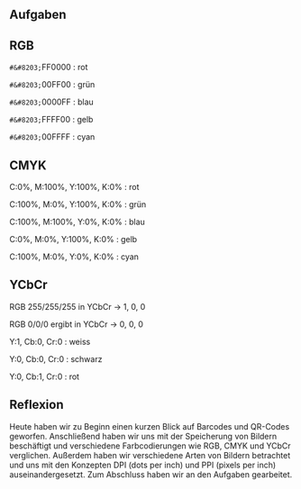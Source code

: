 
## Aufgaben

## RGB
`#&#8203;`FF0000 : rot

`#&#8203;`00FF00 : grün

`#&#8203;`0000FF : blau

`#&#8203;`FFFF00 : gelb

`#&#8203;`00FFFF : cyan


## CMYK
C:0%, M:100%, Y:100%, K:0% : rot

C:100%, M:0%, Y:100%, K:0% : grün

C:100%, M:100%, Y:0%, K:0% : blau

C:0%, M:0%, Y:100%, K:0% : gelb

C:100%, M:0%, Y:0%, K:0% : cyan

## YCbCr
RGB 255/255/255 in YCbCr -> 1, 0, 0

RGB 0/0/0 ergibt in YCbCr -> 0, 0, 0

Y:1, Cb:0, Cr:0 : weiss

Y:0, Cb:0, Cr:0 : schwarz

Y:0, Cb:1, Cr:0 : rot



## Reflexion

Heute haben wir zu Beginn einen kurzen Blick auf Barcodes und QR-Codes geworfen. Anschließend haben wir uns mit der Speicherung von Bildern beschäftigt und verschiedene Farbcodierungen wie RGB, CMYK und YCbCr verglichen. Außerdem haben wir verschiedene Arten von Bildern betrachtet und uns mit den Konzepten DPI (dots per inch) und PPI (pixels per inch) auseinandergesetzt. Zum Abschluss haben wir an den Aufgaben gearbeitet.
